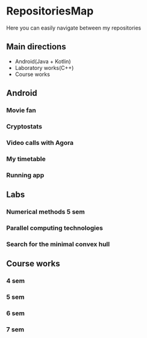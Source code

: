 # RepositoriesMap

Here you can easily navigate between my repositories

## Main directions

* Android(Java + Kotlin)
* Laboratory works(C++)
* Course works

## Android

### Movie fan

### Cryptostats

### Video calls with Agora

### My timetable

### Running app

## Labs

### Numerical methods 5 sem

### Parallel computing technologies

### Search for the minimal convex hull

## Course works

### 4 sem

### 5 sem

### 6 sem

### 7 sem
